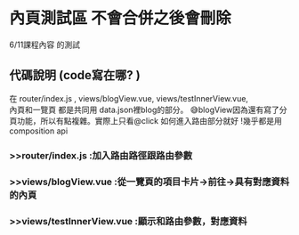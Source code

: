# 內頁測試區 不會合併之後會刪除
6/11課程內容 的測試
## 代碼說明 (code寫在哪? )


在 router/index.js , views/blogView.vue,  views/testInnerView.vue,  
內頁和一覽頁 都是共同用 data.json裡blog的部分。
😅blogView因為還有寫了分頁功能，所以有點複雜。實際上只看@click 如何進入路由部分就好
!幾乎都是用composition api
### >>router/index.js :加入路由路徑跟路由參數
### >>views/blogView.vue  :從一覽頁的項目卡片→前往→具有對應資料的內頁
### >>views/testInnerView.vue  :顯示和路由參數，對應資料
